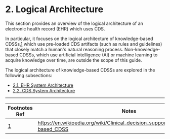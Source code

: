 # 2. Logical Architecture

This section provides an overview of the logical architecture of an electronic health record (EHR) which uses CDS.

In particular, it focuses on the logical architecture of knowledge-based CDSSs,[1](https://confluence.ihtsdotools.org/display/DOCCDS/2.+Logical+Architecture#Footnote1 "Footnote: Click here to display the footnote") which use pre-loaded CDS artifacts (such as rules and guidelines) that closely match a human's natural reasoning process. Non-knowledge-based CDSSs, which use artificial intelligence (AI) or machine learning to acquire knowledge over time, are outside the scope of this guide.

The logical architecture of knowledge-based CDSSs are explored in the following subsections:

  * [2.1. EHR System Architecture](2.1.-EHR-System-Architecture_123897453.html)
  * [2.2. CDS System Architecture](2.2.-CDS-System-Architecture_123897466.html)

* * *

Footnotes Ref | Notes  
---|---  
[1](https://confluence.ihtsdotools.org/display/DOCCDS/2.+Logical+Architecture#FootnoteMarker1-0 "Footnote: Click to return to reference in text") |  <https://en.wikipedia.org/wiki/Clinical_decision_support_system#Knowledge-based_CDSS>
